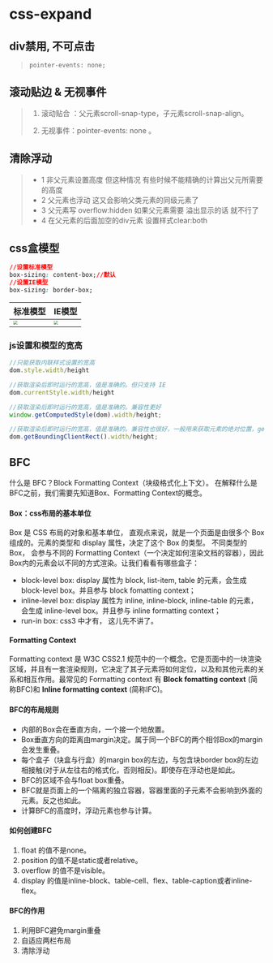 # css-expand

## div禁用, 不可点击

> `pointer-events: none;`

## 滚动贴边 & 无视事件

> 1. 滚动贴合 ：父元素scroll-snap-type，子元素scroll-snap-align。
>
> 2. 无视事件：pointer-events: none 。

## 清除浮动

> - 1  非父元素设置高度         但这种情况 有些时候不能精确的计算出父元所需要的高度
> - 2  父元素也浮动           这又会影响父类元素的同级元素了
> - 3  父元素写 overflow:hidden    如果父元素需要 溢出显示的话  就不行了
> - 4  在父元素的后面加空的div元素   设置样式clear:both

## css盒模型

```css
//设置标准模型
box-sizing: content-box;//默认
//设置IE模型
box-sizing: border-box;
```

| 标准模型                                                     | IE模型                                                       |
| ------------------------------------------------------------ | ------------------------------------------------------------ |
| <img src="https://images.gitee.com/uploads/images/2020/0918/224618_5ce6d3cf_7984151.png" style="zoom:50%;" /> | <img src="https://images.gitee.com/uploads/images/2020/0918/224630_77d492a3_7984151.png" style="zoom:50%;" /> |

### js设置和模型的宽高

```js
//只能获取内联样式设置的宽高
dom.style.width/height

//获取渲染后即时运行的宽高，值是准确的。但只支持 IE
dom.currentStyle.width/height

//获取渲染后即时运行的宽高，值是准确的。兼容性更好
window.getComputedStyle(dom).width/height;

//获取渲染后即时运行的宽高，值是准确的。兼容性也很好，一般用来获取元素的绝对位置，getBoundingClientRect()会得到4个值：left, top, width, height
dom.getBoundingClientRect().width/height;
```

## BFC

什么是 BFC？Block Formatting Context（块级格式化上下文）。
在解释什么是BFC之前，我们需要先知道Box、Formatting Context的概念。

#### Box：css布局的基本单位

Box 是 CSS 布局的对象和基本单位， 直观点来说，就是一个页面是由很多个 Box 组成的。元素的类型和 display 属性，决定了这个 Box 的类型。 不同类型的 Box， 会参与不同的 Formatting Context（一个决定如何渲染文档的容器），因此Box内的元素会以不同的方式渲染。让我们看看有哪些盒子：

- block-level box: display 属性为 block, list-item, table 的元素，会生成 block-level box。并且参与 block fomatting context；
- inline-level box: display 属性为 inline, inline-block, inline-table 的元素，会生成 inline-level box。并且参与 inline formatting context；
- run-in box: css3 中才有， 这儿先不讲了。

#### Formatting Context

Formatting context 是 W3C CSS2.1 规范中的一个概念。它是页面中的一块渲染区域，并且有一套渲染规则，它决定了其子元素将如何定位，以及和其他元素的关系和相互作用。最常见的 Formatting context 有 **Block fomatting context** (简称BFC)和 **Inline formatting context** (简称IFC)。

#### BFC的布局规则

- 内部的Box会在垂直方向，一个接一个地放置。
- Box垂直方向的距离由margin决定。属于同一个BFC的两个相邻Box的margin会发生重叠。
- 每个盒子（块盒与行盒）的margin box的左边，与包含块border box的左边相接触(对于从左往右的格式化，否则相反)。即使存在浮动也是如此。
- BFC的区域不会与float box重叠。
- BFC就是页面上的一个隔离的独立容器，容器里面的子元素不会影响到外面的元素。反之也如此。
- 计算BFC的高度时，浮动元素也参与计算。

#### 如何创建BFC

1. float 的值不是none。
2. position 的值不是static或者relative。
3. overflow 的值不是visible。
4. display 的值是inline-block、table-cell、flex、table-caption或者inline-flex。

#### BFC的作用

1. 利用BFC避免margin重叠
2. 自适应两栏布局
3. 清除浮动
